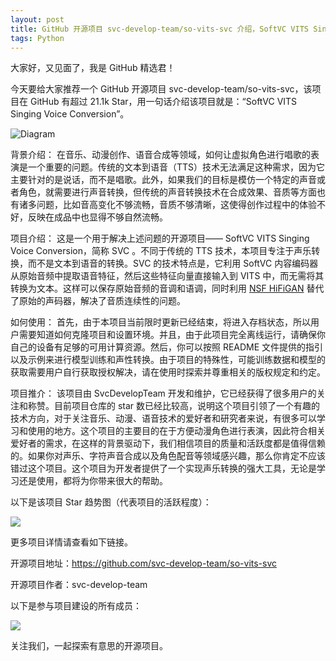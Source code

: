 ```yaml
---
layout: post
title: GitHub 开源项目 svc-develop-team/so-vits-svc 介绍，SoftVC VITS Singing Voice Conversion
tags: Python
---
```


大家好，又见面了，我是 GitHub 精选君！

今天要给大家推荐一个 GitHub 开源项目 svc-develop-team/so-vits-svc，该项目在 GitHub 有超过 21.1k Star，用一句话介绍该项目就是：“SoftVC VITS Singing Voice Conversion”。


![Diagram](https://raw.githubusercontent.com/svc-develop-team/so-vits-svc/master/shadowdiffusion.png)



背景介绍：
在音乐、动漫创作、语音合成等领域，如何让虚拟角色进行唱歌的表演是一个重要的问题。传统的文本到语音（TTS）技术无法满足这种需求，因为它主要针对的是说话，而不是唱歌。此外，如果我们的目标是模仿一个特定的声音或者角色，就需要进行声音转换，但传统的声音转换技术在合成效果、音质等方面也有诸多问题，比如音高变化不够流畅，音质不够清晰，这使得创作过程中的体验不好，反映在成品中也显得不够自然流畅。

项目介绍：
这是一个用于解决上述问题的开源项目—— SoftVC VITS Singing Voice Conversion，简称 SVC 。不同于传统的 TTS 技术，本项目专注于声乐转换，而不是文本到语音的转换。SVC 的技术特点是，它利用 SoftVC 内容编码器从原始音频中提取语音特征，然后这些特征向量直接输入到 VITS 中，而无需将其转换为文本。这样可以保存原始音频的音调和语调，同时利用 [NSF HiFiGAN](https://github.com/openvpi/DiffSinger/tree/refactor/modules/nsf_hifigan) 替代了原始的声码器，解决了音质连续性的问题。

如何使用：
首先，由于本项目当前限时更新已经结束，将进入存档状态，所以用户需要知道如何克隆项目和设置环境。并且，由于此项目完全离线运行，请确保你自己的设备有足够的可用计算资源。然后，你可以按照 README 文件提供的指引以及示例来进行模型训练和声性转换。由于项目的特殊性，可能训练数据和模型的获取需要用户自行获取授权解决，请在使用时探索并尊重相关的版权规定和约定。

项目推介：
该项目由 SvcDevelopTeam 开发和维护，它已经获得了很多用户的关注和称赞。目前项目仓库的 star 数已经比较高，说明这个项目引领了一个有趣的技术方向，对于关注音乐、动漫、语音技术的爱好者和研究者来说，有很多可以学习和使用的地方。这个项目的主要目的在于方便动漫角色进行表演，因此符合相关爱好者的需求，在这样的背景驱动下，我们相信项目的质量和活跃度都是值得信赖的。如果你对声乐、字符声音合成以及角色配音等领域感兴趣，那么你肯定不应该错过这个项目。这个项目为开发者提供了一个实现声乐转换的强大工具，无论是学习还是使用，都将为你带来很大的帮助。


以下是该项目 Star 趋势图（代表项目的活跃程度）：

![](https://api.star-history.com/svg?repos=svc-develop-team/so-vits-svc&type=Timeline)

更多项目详情请查看如下链接。

开源项目地址：https://github.com/svc-develop-team/so-vits-svc 

开源项目作者：svc-develop-team

以下是参与项目建设的所有成员：

![](https://contrib.rocks/image?repo=svc-develop-team/so-vits-svc)

关注我们，一起探索有意思的开源项目。


